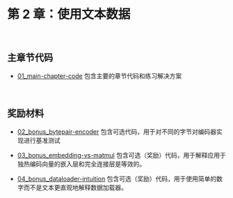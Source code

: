 # 第 2 章：使用文本数据

&nbsp;
## 主章节代码

- [01_main-chapter-code](01_main-chapter-code/README.zh.md) 包含主要的章节代码和练习解决方案

&nbsp;
## 奖励材料

- [02_bonus_bytepair-encoder](02_bonus_bytepair-encoder/README.zh.md) 包含可选代码，用于对不同的字节对编码器实现进行基准测试

- [03_bonus_embedding-vs-matmul](03_bonus_embedding-vs-matmul/README.zh.md) 包含可选（奖励）代码，用于解释应用于独热编码向量的嵌入层和完全连接层是等效的。

- [04_bonus_dataloader-intuition](04_bonus_dataloader-intuition/README.zh.md) 包含可选（奖励）代码，用于使用简单的数字而不是文本更直观地解释数据加载器。